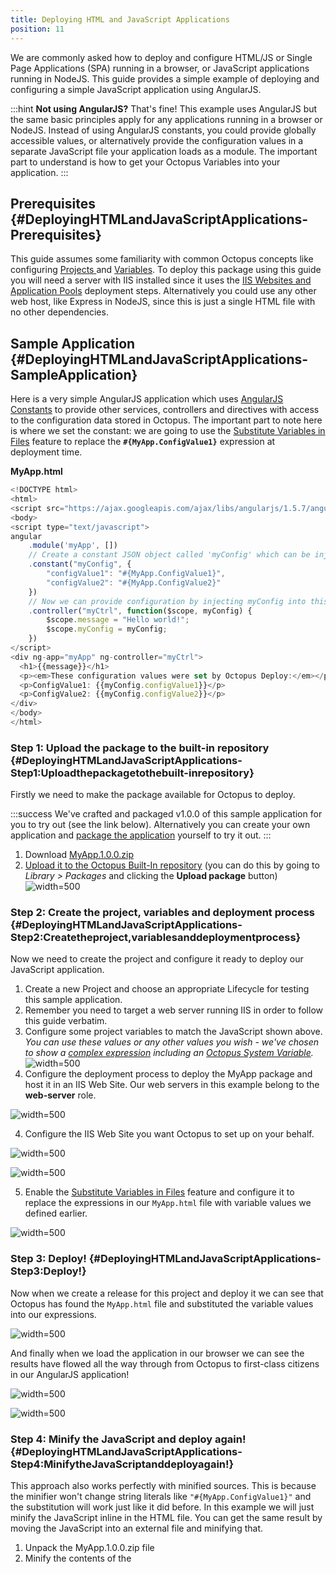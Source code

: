 ```yaml
---
title: Deploying HTML and JavaScript Applications
position: 11
---
```


We are commonly asked how to deploy and configure HTML/JS or Single Page Applications (SPA) running in a browser, or JavaScript applications running in NodeJS. This guide provides a simple example of deploying and configuring a simple JavaScript application using AngularJS.

:::hint
**Not using AngularJS?**
That's fine! This example uses AngularJS but the same basic principles apply for any applications running in a browser or NodeJS. Instead of using AngularJS constants, you could provide globally accessible values, or alternatively provide the configuration values in a separate JavaScript file your application loads as a module. The important part to understand is how to get your Octopus Variables into your application.
:::

## Prerequisites {#DeployingHTMLandJavaScriptApplications-Prerequisites}

This guide assumes some familiarity with common Octopus concepts like configuring [Projects ](/docs/key-concepts/projects/index.md)and [Variables](/docs/deploying-applications/variables/index.md). To deploy this package using this guide you will need a server with IIS installed since it uses the [IIS Websites and Application Pools](/docs/deploying-applications/iis-websites-and-application-pools.md) deployment steps. Alternatively you could use any other web host, like Express in NodeJS, since this is just a single HTML file with no other dependencies.

## Sample Application {#DeployingHTMLandJavaScriptApplications-SampleApplication}

Here is a very simple AngularJS application which uses [AngularJS Constants](https://docs.angularjs.org/api/auto/service/$provide#constant) to provide other services, controllers and directives with access to the configuration data stored in Octopus. The important part to note here is where we set the constant: we are going to use the [Substitute Variables in Files](/docs/deploying-applications/substitute-variables-in-files.md) feature to replace the **`#{MyApp.ConfigValue1}`** expression at deployment time.

**MyApp.html**

```js
<!DOCTYPE html>
<html>
<script src="https://ajax.googleapis.com/ajax/libs/angularjs/1.5.7/angular.min.js"></script>
<body>
<script type="text/javascript">
angular
    .module('myApp', [])
	// Create a constant JSON object called 'myConfig' which can be injected
    .constant("myConfig", {
        "configValue1": "#{MyApp.ConfigValue1}",
        "configValue2": "#{MyApp.ConfigValue2}"
    })
    // Now we can provide configuration by injecting myConfig into this controller
    .controller("myCtrl", function($scope, myConfig) {
		$scope.message = "Hello world!";
		$scope.myConfig = myConfig;
    })
</script>
<div ng-app="myApp" ng-controller="myCtrl">
  <h1>{{message}}</h1>
  <p><em>These configuration values were set by Octopus Deploy:</em></p>
  <p>ConfigValue1: {{myConfig.configValue1}}</p>
  <p>ConfigValue2: {{myConfig.configValue2}}</p>
</div>
</body>
</html>
```

### Step 1: Upload the package to the built-in repository {#DeployingHTMLandJavaScriptApplications-Step1:Uploadthepackagetothebuilt-inrepository}

Firstly we need to make the package available for Octopus to deploy.

:::success
We've crafted and packaged v1.0.0 of this sample application for you to try out (see the link below). Alternatively you can create your own application and [package the application](/docs/packaging-applications/index.md) yourself to try it out.
:::

1. Download [MyApp.1.0.0.zip](/docs/attachments/myapp.1.0.0.zip)
2. [Upload it to the Octopus Built-In repository](/docs/packaging-applications/package-repositories/pushing-packages-to-the-built-in-repository.md) (you can do this by going to *Library > Packages* and clicking the **Upload package** button)
![](/docs/images/5672397/5866205.png?effects=drop-shadow "width=500")

### Step 2: Create the project, variables and deployment process {#DeployingHTMLandJavaScriptApplications-Step2:Createtheproject,variablesanddeploymentprocess}

Now we need to create the project and configure it ready to deploy our JavaScript application.

1. Create a new Project and choose an appropriate Lifecycle for testing this sample application.
 1. Remember you need to target a web server running IIS in order to follow this guide verbatim.
2. Configure some project variables to match the JavaScript shown above. *You can use these values or any other values you wish - we've chosen to show a [complex expression](/docs/deploying-applications/variables/binding-syntax.md) including an [Octopus System Variable](/docs/deploying-applications/variables/system-variables.md).*
![](/docs/images/5672397/5866206.png?effects=drop-shadow "width=500")
3. Configure the deployment process to deploy the MyApp package and host it in an IIS Web Site. Our web servers in this example belong to the **web-server** role.

![](/docs/images/5672397/5866207.png?effects=drop-shadow "width=500")

4. Configure the IIS Web Site you want Octopus to set up on your behalf.

![](/docs/images/5672397/5866208.png?effects=drop-shadow "width=500")

![](/docs/images/5672397/5866209.png?effects=drop-shadow "width=500")

5. Enable the [Substitute Variables in Files](/docs/deploying-applications/substitute-variables-in-files.md) feature and configure it to replace the expressions in our `MyApp.html` file with variable values we defined earlier.

![](/docs/images/5672397/5866210.png?effects=drop-shadow "width=500")

### Step 3: Deploy! {#DeployingHTMLandJavaScriptApplications-Step3:Deploy!}

Now when we create a release for this project and deploy it we can see that Octopus has found the `MyApp.html` file and substituted the variable values into our expressions.

![](/docs/images/5672397/5866212.png?effects=drop-shadow "width=500")

And finally when we load the application in our browser we can see the results have flowed all the way through from Octopus to first-class citizens in our AngularJS application!

![](/docs/images/5672397/5866206.png?effects=drop-shadow "width=500")

![](/docs/images/5672397/5866211.png?effects=drop-shadow "width=500")

### Step 4: Minify the JavaScript and deploy again! {#DeployingHTMLandJavaScriptApplications-Step4:MinifytheJavaScriptanddeployagain!}

This approach also works perfectly with minified sources. This is because the minifier won't change string literals like `"#{MyApp.ConfigValue1}"` and the substitution will work just like it did before. In this example we will just minify the JavaScript inline in the HTML file. You can get the same result by moving the JavaScript into an external file and minifying that.

1. Unpack the MyApp.1.0.0.zip file
2. Minify the contents of the <script> tag. We used [https://jscompress.com/](https://jscompress.com/) to minify the JavaScript.
 1. You should notice the `"#{MyApp.ConfigValue1}"` string literal has been left intact by the minifier.
3. Pack the HTML file into a new package and name the file MyApp.1.0.1.zip. This new version of our package has been enhanced with minified sources and will be much faster to download!
4. Push the new package into the built-in repository, create a new release and deploy that release. You should see the same result as before, but now with minified sources!

**MyApp.html with minified JavaScript**

```js
<!DOCTYPE html>
<html>
<script src="https://ajax.googleapis.com/ajax/libs/angularjs/1.5.7/angular.min.js"></script>
<body>
<script type="text/javascript">
angular.module("myApp",[]).constant("myConfig",{configValue1:"#{MyApp.ConfigValue1}",configValue2:"#{MyApp.ConfigValue2}"}).controller("myCtrl",function(a,b){a.message="Hello world!",a.myConfig=b});
</script>
<div ng-app="myApp" ng-controller="myCtrl">
  <h1>{{message}}</h1>
  <p><em>These configuration values were set by Octopus Deploy:</em></p>
  <p>ConfigValue1: {{myConfig.configValue1}}</p>
  <p>ConfigValue2: {{myConfig.configValue2}}</p>
</div>
</body>
</html>
```

## Next steps {#DeployingHTMLandJavaScriptApplications-Nextsteps}

From this point you could build on this example, pushing configuration variables through from Octopus to your application. You may want to consider how granular you make each constant, perhaps combining related configuration data into the same JSON object.
